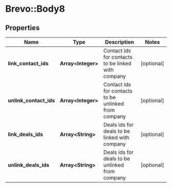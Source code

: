 # Brevo::Body8

## Properties
Name | Type | Description | Notes
------------ | ------------- | ------------- | -------------
**link_contact_ids** | **Array&lt;Integer&gt;** | Contact ids for contacts to be linked with company | [optional] 
**unlink_contact_ids** | **Array&lt;Integer&gt;** | Contact ids for contacts to be unlinked from company | [optional] 
**link_deals_ids** | **Array&lt;String&gt;** | Deals ids for deals to be linked with company | [optional] 
**unlink_deals_ids** | **Array&lt;String&gt;** | Deals ids for deals to be unlinked from company | [optional] 


